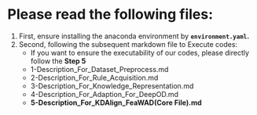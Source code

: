 # Please read the following files:

1. First, ensure installing the anaconda environment by **`environment.yaml`.**
2. Second, following the subsequent markdown file to Execute codes:
   - If you want to ensure the executability of our codes, please directly follow the **Step 5**
   - 1-Description_For_Dataset_Preprocess.md
   - 2-Description_For_Rule_Acquisition.md
   - 3-Description_For_Knowledge_Representation.md
   - 4-Description_For_Adaption_For_DeepOD.md
   - **5-Description_For_KDAlign_FeaWAD(Core File).md**